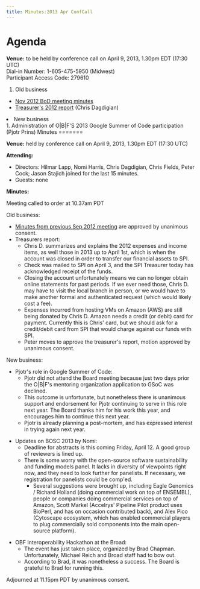 ```yaml
---
title: Minutes:2013 Apr ConfCall
---
```


Agenda
======

**Venue:** to be held by conference call on April 9, 2013, 1.30pm EDT
(17:30 UTC)  
Dial-in Number: 1-605-475-5950 (Midwest)  
Participant Access Code: 279610

1.  Old business

-   [ Nov 2012 BoD meeting
    minutes](Minutes:2012_Nov_ConfCall "wikilink")
-   [ Treasurer's 2012
    report](Media:2012-OBF-Treasurers-Report.pdf "wikilink")
    (Chris Dagdigian)

<li>
New business

</li>
1.  Administration of O|B|F'S 2013 Google Summer of Code participation
    (Pjotr Prins)

</ol>
Minutes
=======

**Venue:** held by conference call on April 9, 2013, 1.30pm EDT (17:30
UTC)

**Attending:**

-   Directors: Hilmar Lapp, Nomi Harris, Chris Dagdigian, Chris Fields,
    Peter Cock; Jason Stajich joined for the last 15 minutes.
-   Guests: none

**Minutes:**

Meeting called to order at 10.37am PDT

Old business:

-   [ Minutes from previous Sep 2012
    meeting](Minutes:2012_Sep_ConfCall "wikilink") are approved by
    unanimous consent.
-   Treasurers report:
    -   Chris D. summarizes and explains the 2012 expenses and income
        items, as well those in 2013 up to April 1st, which is when the
        account was closed in order to transfer our financial assets
        to SPI.
    -   Check was mailed to SPI on April 3, and the SPI Treasurer today
        has acknowledged receipt of the funds.
    -   Closing the account unfortunately means we can no longer obtain
        online statements for past periods. If we ever need those,
        Chris D. may have to visit the local branch in person, or we
        would have to make another formal and authenticated request
        (which would likely cost a fee).
    -   Expenses incurred from hosting VMs on Amazon (AWS) are still
        being donated by Chris D. Amazon needs a credit (or debit) card
        for payment. Currently this is Chris' card, but we should ask
        for a credit/debit card from SPI that would charge against our
        funds with SPI.
    -   Peter moves to approve the treasurer's report, motion approved
        by unanimous consent.

New business:

-   Pjotr's role in Google Summer of Code:
    -   Pjotr did not attend the Board meeting because just two days
        prior the O|B|F's mentoring organization application to GSoC
        was declined.
    -   This outcome is unfortunate, but nonetheless there is unanimous
        support and endorsement for Pjotr continuing to serve in this
        role next year. The Board thanks him for his work this year, and
        encourages him to continue this next year.
    -   Pjotr is already planning a post-mortem, and has expressed
        interest in trying again next year.

<!-- -->

-   Updates on BOSC 2013 by Nomi:
    -   Deadline for abstracts is this coming Friday, April 12. A good
        group of reviewers is lined up.
    -   There is some worry with the open-source software sustainability
        and funding models panel. It lacks in diversity of viewpoints
        right now, and they need to look further for panelists. If
        necessary, we registration for panelists could be comp'ed.
        -   Several suggestions were brought up, including Eagle
            Genomics / Richard Holland (doing commercial work on top of
            ENSEMBL), people or companies doing commercial services on
            top of Amazon, Scott Markel (Accelrys' Pipeline Pilot
            product uses BioPerl, and has on occasion contributed back),
            and Alex Pico (Cytoscape ecosystem, which has enabled
            commercial players to plug commercially sold components into
            the main open-source platform).

<!-- -->

-   OBF Interoperability Hackathon at the Broad:
    -   The event has just taken place, organized by Brad Chapman.
        Unfortunately, Michael Reich and Broad staff had to bow out.
    -   According to Brad, it was nonetheless a success. The Board is
        grateful to Brad for running this.

Adjourned at 11.15pm PDT by unanimous consent.
